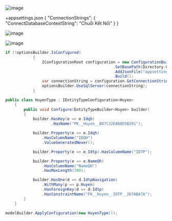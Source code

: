 ![image](https://user-images.githubusercontent.com/63473793/89106177-e0f7d800-d451-11ea-8745-a8b8f5afef50.png)

+appsettings.json
{
  "ConnectionStrings": {
    "ConnectDatabaseContextString": "Chuỗi Kết Nối"
  }
}

![image](https://user-images.githubusercontent.com/63473793/89107090-beb58880-d458-11ea-9084-58f27c9f9892.png)


![image](https://user-images.githubusercontent.com/63473793/89107115-f91f2580-d458-11ea-993e-1284db0a37af.png)
```c#
if (!optionsBuilder.IsConfigured)
            {
                IConfigurationRoot configuration = new ConfigurationBuilder()
                                               .SetBasePath(Directory.GetCurrentDirectory())
                                               .AddJsonFile("appsettings.json")
                                               .Build();
                var connectionString = configuration.GetConnectionString("ConnectDatabaseContextString");
                optionsBuilder.UseSqlServer(connectionString);
            }
```

```c#
public class HuyenType : IEntityTypeConfiguration<Huyen>
    {
        public void Configure(EntityTypeBuilder<Huyen> builder)
        {
            builder.HasKey(e => e.Idqh)
                    .HasName("PK__Huyen__B87C32EAB8D5B201");

            builder.Property(e => e.Idqh)
                .HasColumnName("IDQH")
                .ValueGeneratedNever();

            builder.Property(e => e.Idtp).HasColumnName("IDTP");

            builder.Property(e => e.NameQh)
                .HasColumnName("NameQH")
                .HasMaxLength(300);

            builder.HasOne(d => d.IdtpNavigation)
                .WithMany(p => p.Huyen)
                .HasForeignKey(d => d.Idtp)
                .HasConstraintName("FK__Huyen__IDTP__267ABA7A");
        }
    }
```

```c#
modelBuilder.ApplyConfiguration(new HuyenType());
```
